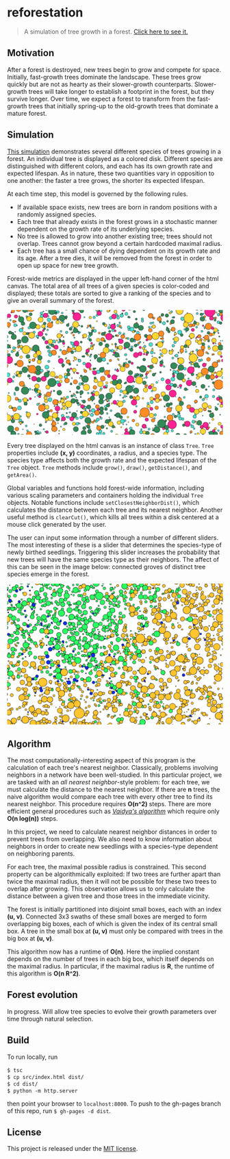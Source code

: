 # reforestation

>A simulation of tree growth in a forest. [Click here to see it.](http://zebengberg.github.io/reforestation)


## Motivation

After a forest is destroyed, new trees begin to grow and compete for space. Initially, fast-growth trees dominate the landscape. These trees grow quickly but are not as hearty as their slower-growth counterparts. Slower-growth trees will take longer to establish a footprint in the forest, but they survive longer. Over time, we expect a forest to transform from the fast-growth trees that initially spring-up to the old-growth trees that dominate a mature forest.


## Simulation

[This simulation](https://zebengberg.github.io/reforestation) demonstrates several different species of trees growing in a forest. An individual tree is displayed as a colored disk. Different species are distinguished with different colors, and each has its own growth rate and expected lifespan. As in nature, these two quantities vary in opposition to one another: the faster a tree grows, the shorter its expected lifespan.

At each time step, this model is governed by the following rules.
- If available space exists, new trees are born in random positions with a randomly assigned species.
- Each tree that already exists in the forest grows in a stochastic manner dependent on the growth rate of its underlying species.
- No tree is allowed to grow into another existing tree; trees should not overlap. Trees cannot grow beyond a certain hardcoded maximal radius.
- Each tree has a small chance of dying dependent on its growth rate and its age. After a tree dies, it will be removed from the forest in order to open up space for new tree growth.

Forest-wide metrics are displayed in the upper left-hand corner of the html canvas. The total area of all trees of a given species is color-coded and displayed; these totals are sorted to give a ranking of the species and to give an overall summary of the forest.

![sample](sample.png)

Every tree displayed on the html canvas is an instance of class `Tree`. `Tree` properties include **(x, y)** coordinates, a radius, and a species type. The species type affects both the growth rate and the expected lifespan of the `Tree` object. `Tree` methods include `grow()`, `draw()`, `getDistance()`, and `getArea()`.

Global variables and functions hold forest-wide information, including various scaling parameters and containers holding the individual `Tree` objects. Notable functions include `setClosestNeighborDist()`, which calculates the distance between each tree and its nearest neighbor. Another useful method is `clearCut()`, which kills all trees within a disk centered at a mouse click generated by the user.

The user can input some information through a number of different sliders. The most interesting of these is a slider that determines the species-type of newly birthed seedlings. Triggering this slider increases the probability that new trees will have the same species type as their neighbors. The affect of this can be seen in the image below: connected groves of distinct tree species emerge in the forest.

![sample2](sample2.png)


## Algorithm

The most computationally-interesting aspect of this program is the calculation of each tree's nearest neighbor. Classically, problems involving neighbors in a network have been well-studied. In this particular project, we are tasked with an *all nearest neighbor*-style problem: for each tree, we must calculate the distance to the nearest neighbor. If there are **n** trees, the naive algorithm would compare each tree with every other tree to find its nearest neighbor. This procedure requires **O(n^2)** steps. There are more efficient general procedures such as [*Vaidya's algorithm*](https://link.springer.com/article/10.1007/BF02187718) which require only **O(n log(n))** steps.

In this project, we need to calculate nearest neighbor distances in order to prevent trees from overlapping. We also need to know information about neighbors in order to create new seedlings with a species-type dependent on neighboring parents.

For each tree, the maximal possible radius is constrained. This second property can be algorithmically exploited: If two trees are further apart than twice the maximal radius, then it will not be possible for these two trees to overlap after growing. This observation allows us to only calculate the distance between a given tree and those trees in the immediate vicinity.

The forest is initially partitioned into disjoint small boxes, each with an index **(u, v)**. Connected 3x3 swaths of these small boxes are merged to form overlapping big boxes, each of which is given the index of its central small box. A tree in the small box at **(u, v)** must only be compared with trees in the big box at **(u, v)**.

This algorithm now has a runtime of **O(n)**. Here the implied constant depends on the number of trees in each big box, which itself depends on the maximal radius. In particular, if the maximal radius is **R**, the runtime of this algorithm is **O(n R^2)**.


## Forest evolution

In progress. Will allow tree species to evolve their growth parameters over time through natural selection.

## Build
To run locally, run
```shell script
$ tsc
$ cp src/index.html dist/
$ cd dist/
$ python -m http.server
```
then point your browser to `localhost:8000`. To push to the gh-pages branch of this repo, run `$ gh-pages -d dist`.


## License

This project is released under the [MIT license](https://opensource.org/licenses/MIT).
